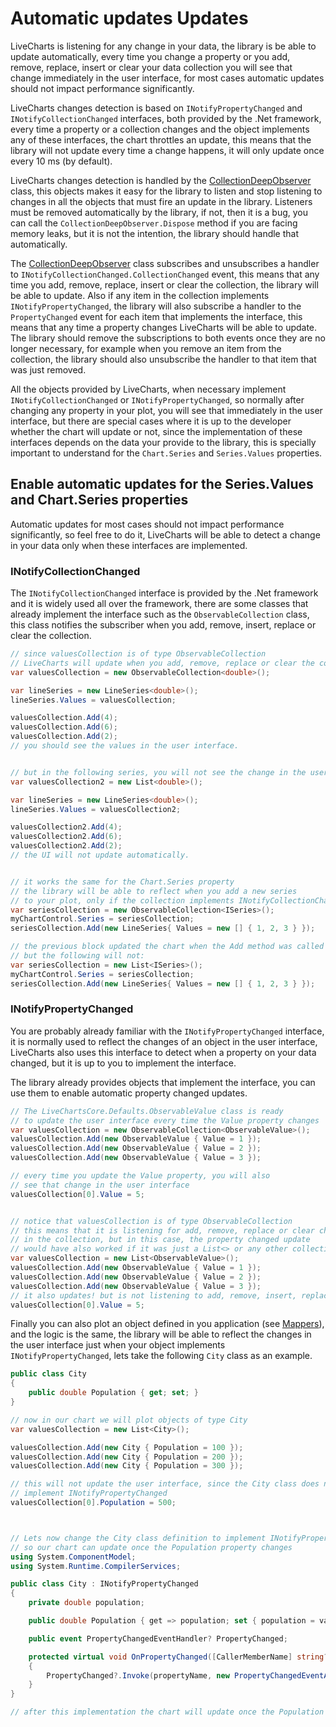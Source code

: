 # Automatic updates Updates

LiveCharts is listening for any change in your data, the library is be able to update automatically, 
every time you change a property or you add, remove, replace, insert or clear your data 
collection you will see that change immediately in the user interface, for most cases automatic updates 
should not impact performance significantly.

LiveCharts changes detection is based on `INotifyPropertyChanged` and `INotifyCollectionChanged` interfaces, both 
provided by the .Net framework, every time a property or a collection changes and the object implements any of these 
interfaces, the chart throttles an update, this means that the library will not update every time a 
change happens, it will only update once every 10 ms (by default).

LiveCharts changes detection is handled by the [CollectionDeepObserver](https://github.com/beto-rodriguez/LiveCharts2/blob/master/src/LiveChartsCore/Kernel/CollectionDeepObserver.cs) 
class, this objects makes it easy for the library to listen and stop listening to changes in all the objects that 
must fire an update in the library. Listeners must be removed automatically by the library, if not, then it is a bug, 
you can call the `CollectionDeepObserver.Dispose` method if you are facing memory leaks, but it is not the 
intention, the library should handle that automatically.

The [CollectionDeepObserver](https://github.com/beto-rodriguez/LiveCharts2/blob/master/src/LiveChartsCore/Kernel/CollectionDeepObserver.cs) 
class subscribes and unsubscribes a handler  to `INotifyCollectionChanged.CollectionChanged` event, this means 
that any time you add, remove, replace, insert or clear the collection, the library will be able to update. 
Also if any item in the collection implements `INotifyPropertyChanged`, the library will also subscribe a handler 
to the `PropertyChanged` event for each item that implements the interface, this means that any time a property changes 
LiveCharts will be able to update. The library should remove the subscriptions to both events once they are no longer 
necessary, for example when you remove an item from the collection, the library should also unsubscribe the handler 
to that item that was just removed.

All the objects provided by LiveCharts, when necessary implement `INotifyCollectionChanged` or 
`INotifyPropertyChanged`, so normally after changing any property in your plot, you will see that immediately in 
the user interface, but there are special cases where it is up to the developer whether the chart will update or 
not, since the implementation of these interfaces depends on the data your provide to the library, this is 
specially important to understand for the `Chart.Series` and `Series.Values` properties.

## Enable automatic updates for the Series.Values and Chart.Series properties

Automatic updates for most cases should not impact performance significantly, so feel free to do it, LiveCharts 
will be able to detect a change in your data only when these interfaces are implemented.

### INotifyCollectionChanged

The `INotifyCollectionChanged` interface is provided by the .Net framework and it is widely used all over the 
framework, there are some classes that already implement the interface such as the `ObservableCollection` class, 
this class notifies the subscriber when you add, remove, insert, replace or clear the collection.

``` c#
// since valuesCollection is of type ObservableCollection 
// LiveCharts will update when you add, remove, replace or clear the collection
var valuesCollection = new ObservableCollection<double>();

var lineSeries = new LineSeries<double>();
lineSeries.Values = valuesCollection;

valuesCollection.Add(4);
valuesCollection.Add(6);
valuesCollection.Add(2);
// you should see the values in the user interface.


// but in the following series, you will not see the change in the user interface.
var valuesCollection2 = new List<double>();

var lineSeries = new LineSeries<double>();
lineSeries.Values = valuesCollection2;

valuesCollection2.Add(4);
valuesCollection2.Add(6);
valuesCollection2.Add(2);
// the UI will not update automatically.


// it works the same for the Chart.Series property
// the library will be able to reflect when you add a new series
// to your plot, only if the collection implements INotifyCollectionChanged
var seriesCollection = new ObservableCollection<ISeries>();
myChartControl.Series = seriesCollection; 
seriesCollection.Add(new LineSeries{ Values = new [] { 1, 2, 3 } });

// the previous block updated the chart when the Add method was called
// but the following will not:
var seriesCollection = new List<ISeries>();
myChartControl.Series = seriesCollection; 
seriesCollection.Add(new LineSeries{ Values = new [] { 1, 2, 3 } });
```

### INotifyPropertyChanged

You are probably already familiar with the `INotifyPropertyChanged` interface, it is normally used to reflect 
the changes of an object in the user interface, LiveCharts also uses this interface to detect when a property on your 
data changed, but it is up to you to implement the interface.

The library already provides objects that implement the interface, you can use them to enable automatic property 
changed updates.

``` c#
// The LiveChartsCore.Defaults.ObservableValue class is ready
// to update the user interface every time the Value property changes
var valuesCollection = new ObservableCollection<ObservableValue>();
valuesCollection.Add(new ObservableValue { Value = 1 });
valuesCollection.Add(new ObservableValue { Value = 2 });
valuesCollection.Add(new ObservableValue { Value = 3 });

// every time you update the Value property, you will also
// see that change in the user interface
valuesCollection[0].Value = 5;


// notice that valuesCollection is of type ObservableCollection
// this means that it is listening for add, remove, replace or clear changes
// in the collection, but in this case, the property changed update
// would have also worked if it was just a List<> or any other collection
var valuesCollection = new List<ObservableValue>();
valuesCollection.Add(new ObservableValue { Value = 1 });
valuesCollection.Add(new ObservableValue { Value = 2 });
valuesCollection.Add(new ObservableValue { Value = 3 });
// it also updates! but is not listening to add, remove, insert, replace and clear changes.
valuesCollection[0].Value = 5;
```

Finally you can also plot an object defined in you application (see [Mappers](./1.5.mappers.md)), and the 
logic is the same, the library will be able to reflect the changes in the user interface just when your 
object implements `INotifyPropertyChanged`, lets take the following `City` class as an example.

``` c#
public class City
{
    public double Population { get; set; }
}

// now in our chart we will plot objects of type City
var valuesCollection = new List<City>();

valuesCollection.Add(new City { Population = 100 });
valuesCollection.Add(new City { Population = 200 });
valuesCollection.Add(new City { Population = 300 });

// this will not update the user interface, since the City class does not
// implement INotifyPropertyChanged
valuesCollection[0].Population = 500;



// Lets now change the City class definition to implement INotifyPropertyChanged
// so our chart can update once the Population property changes
using System.ComponentModel;
using System.Runtime.CompilerServices;

public class City : INotifyPropertyChanged
{
    private double population;

    public double Population { get => population; set { population = value; OnPropertyChanged(); } }

    public event PropertyChangedEventHandler? PropertyChanged;

    protected virtual void OnPropertyChanged([CallerMemberName] string? propertyName = null)
    {
        PropertyChanged?.Invoke(propertyName, new PropertyChangedEventArgs(propertyName));
    }
}

// after this implementation the chart will update once the Population property changes
```
